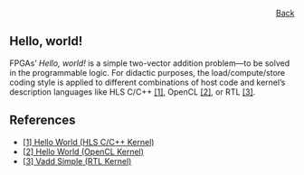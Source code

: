 <div id="readme" class="Box-body readme blob js-code-block-container">
<article class="markdown-body entry-content p-3 p-md-6" itemprop="text">
<p align="right">
<a href="https://github.com/fpgasystems/hacc/tree/main/examples">Back</a>
</p>

# Hello, world!
FPGAs’ *Hello, world!* is a simple two-vector addition problem—to be solved in the programmable logic. For didactic purposes, the load/compute/store coding style is applied to different combinations of host code and kernel’s description languages like HLS C/C++ [[1]](#references), OpenCL [[2]](#references), or RTL [[3]](#references).

## References
* [[1] Hello World (HLS C/C++ Kernel)](https://github.com/Xilinx/Vitis_Accel_Examples/tree/master/hello_world)
* [[2] Hello World (OpenCL Kernel)](https://github.com/Xilinx/Vitis_Accel_Examples/tree/master/ocl_kernels/cl_helloworld)
* [[3] Vadd Simple (RTL Kernel)](https://github.com/Xilinx/Vitis_Accel_Examples/tree/master/rtl_kernels/rtl_vadd)